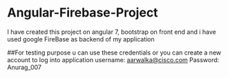 # Angular-Firebase-Project
I have created this project on angular 7, bootstrap on front end and i have used google FireBase as backend of my application

##For testing purpose u can use these credentials or you can create a new account to log into application
username: aarwalka@cisco.com
Password: Anurag_007
